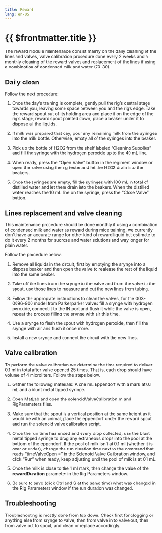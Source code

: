```yaml
---
title: Reward
lang: en-US
---
```


# {{ $frontmatter.title }}

The reward module maintenance consist mainly on the daily cleaning of the lines and valves, valve calibration procedure done every 2 weeks and a monthly cleaning of the reward valves and replacement of the lines if using a combination of condensed milk and water (70-30).

## Daily clean

Follow the next procedure:

1. Once the day’s training is complete, gently pull the rig’s central stage towards you, leaving some space between you and the rig’s edge. Take the reward spout out of its holding area and place it on the edge of the rig’s stage, reward spout pointed down, place a beaker under it to dispose all the liquids.

2. If milk was prepared that day, pour any remaining milk from the syringes into the milk bottle. Otherwise, empty all of the syringes into the beaker.

3. Pick up the bottle of H2O2 from the shelf labeled “Cleaning Supplies” and fill the syringe with the hydrogen peroxide up to the 40 mL line.

4. When ready, press the “Open Valve” button in the regiment window or open the valve using the rig tester and let the H2O2 drain into the beakers.

5. Once the syringes are empty, fill the syringes with 100 mL in total of distilled water and let them drain into the beakers. When the distilled water reaches the 10 mL line on the syringe, press the “Close Valve” button.


## Lines replacement and valve cleaning

This maintenance procedure should be done monthly if using a combination of condensed milk and water as reward during mice training, we currently don't have an accurate range for other kind of reward liquid but estimate to do it every 2 months for sucrose and water solutions and way longer for plain water.

Follow the procedure below.

1. Remove all liquids in the circuit, first by emptying the srynge into a dispose beaker and then open the valve to realease the rest of the liquid into the same beaker.

2. Take off the lines from the srynge to the valve and from the valve to the spout, use those lines to measure and cut the new lines from tubing.

3. Follow the appropiate instructions to clean the valves, for the 003-0096-900 model from Parkerparker valves fill a srynge with hydrogen peroxide, connect it to the IN port and flush it while the valve is open, repeat the process filling the srynge with air this time.

4. Use a srynge to flush the spout with hydrogen peroxide, then fill the srynge with air and flush it once more.

5. Install a new srynge and connect the circuit with the new lines.


## Valve calibration

To perform the valve calibration we determine the time required to deliver 0.1 ml in total after valve opened 25 times. That is, each drop should have volume of 4 microliters. Follow the steps below.

1. Gather the following materials: A one mL Eppendorf with a mark at 0.1 mL and a blunt metal tipped syringe.

2. Open MatLab and open the solenoidValveCalibration.m and RigParameters files.

3. Make sure that the spout is a vertical position at the same height as it would be with an animal, place the eppendorf under the reward spout and run the solenoid valve calibration script.

4. Once the run time has ended and every drop collected, use the blunt metal tipped syringe to drag any extraneous drops into the pool at the bottom of the eppendorf. If the pool of milk isn't at 0.1 ml (whether it is over or under), change the run duration time next to the command that reads “timeValveOpen =” in the Solenoid Valve Calibration window, and click “Run” when ready, keep adjusting until the pool of milk is at 0.1 mL.

5. Once the milk is close to the 1 ml mark, then change the value of the **rewardDuration** parameter in the Rig Parameters window.

6. Be sure to save (click Ctrl and S at the same time) what was changed in the Rig Parameters window if the run duration was changed.

## Troubleshooting

Troubleshooting is mostly done from top down. Check first for clogging or anything else from srynge to valve, then from valve in to valve out, then from valve out to spout, and clean or replace accordingly.